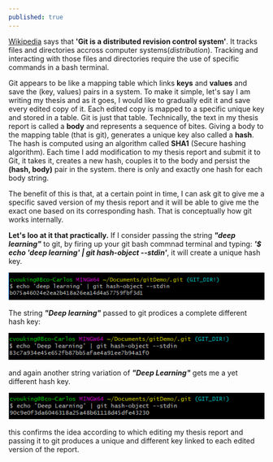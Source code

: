 ```yaml
---
published: true
---
```


[Wikipedia](https://en.wikipedia.org/wiki/Git) says that **'Git is a distributed revision control system'**. It tracks files and directories accross computer systems(_distribution_). Tracking and interacting with those files and directories require the use of specific commands in a bash terminal.

Git appears to be like a mapping table which links **keys** and **values** and save the (key, values) pairs in a system. To make it simple, let's say I am writing my thesis and as it goes, I would like to gradually edit it and save every edited copy of it. Each edited copy is mapped to a specific unique key and stored in a table. Git is just that table. Technically, the text in my thesis report is called a **body** and represents a sequence of bites. Giving a body to the mapping table (that is git),  generates a unique key also called a **hash**. The hash is computed using an algorithm called **SHA1** (Secure hashing algorithm). Each time I add modification to my thesis report and submit it to Git, it takes it, creates a new hash, couples it to the body and persist the **(hash, body)** pair in the system. there is only and exactly one hash for each body string.

The benefit of this is that, at a certain point in time, I can ask git to give me a specific saved version of my thesis report and it will be able to give me the exact one based on its  corresponding hash. That is conceptually how git works internally.

**Let's loo at it that practically.**
If I consider passing the string **_"deep learning"_** to git, by firing up your git bash commnad terminal and typing: _**'$ echo 'deep learning' | git hash-object --stdin'**_, it will create a unique hash key.

![png](/images/git1.PNG)

The string **_"Deep learning"_** passed to git prodices a complete different hash key:

![png](/images/git2.PNG)

and again another string variation of **_"Deep Learning"_** gets me a yet different hash key.

![png](/images/git3.PNG)


this confirms the idea according to which editing my thesis report and passing it to git produces a unique and different key linked to each edited version of the report.

